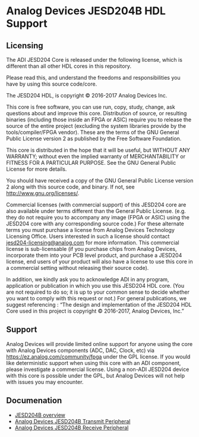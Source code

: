 # Analog Devices JESD204B HDL Support

## Licensing

The ADI JESD204 Core is released under the following license, which is
different than all other HDL cores in this repository.

Please read this, and understand the freedoms and responsibilities you have by
using this source code/core.

The JESD204 HDL, is copyright © 2016-2017 Analog Devices Inc.

This core is free software, you can use run, copy, study, change, ask questions
about and improve this core. Distribution of source, or resulting binaries
(including those inside an FPGA or ASIC) require you to release the source of
the entire project (excluding the system libraries provide by the
tools/compiler/FPGA vendor). These are the terms of the GNU General Public
License version 2 as published by the Free Software Foundation.

This core  is distributed in the hope that it will be useful, but WITHOUT ANY
WARRANTY; without even the implied warranty of MERCHANTABILITY or FITNESS FOR A
PARTICULAR PURPOSE. See the GNU General Public License for more details.

You should have received a copy of the GNU General Public License version 2
along with this source code, and binary.  If not, see
<http://www.gnu.org/licenses/>.

Commercial licenses (with commercial support) of this JESD204 core are also
available under terms different than the General Public License. (e.g. they do
not require you to accompany any image (FPGA or ASIC) using the JESD204 core
with any corresponding source code.) For these alternate terms you must
purchase a license from Analog Devices Technology Licensing Office. Users
interested in such a license should contact jesd204-licensing@analog.com for
more information. This commercial license is sub-licensable (if you purchase
chips from Analog Devices, incorporate them into your PCB level product, and
purchase a JESD204 license, end users of your product will also have a license
to use this core in a commercial setting without releasing their source code).

In addition, we kindly ask you to acknowledge ADI in any program, application
or publication in which you use this JESD204 HDL core. (You are not required to
do so; it is up to your common sense to decide whether you want to comply with
this request or not.) For general publications, we suggest referencing : “The
design and implementation of the JESD204 HDL Core used in this project is
copyright © 2016-2017, Analog Devices, Inc.”

## Support

Analog Devices will provide limited online support for anyone using the core
with Analog Devices components (ADC, DAC, Clock, etc) via
https://ez.analog.com/community/fpga under the GPL license. If you would like
deterministic support when using this core with an ADI component, please
investigate a commercial license. Using a non-ADI JESD204 device with this core
is possible under the GPL, but Analog Devices will not help with issues you may
encounter.

## Documenation

 - [JESD204B overview](https://wiki.analog.com/resources/fpga/peripherals/jesd204)
 - [Analog Devices JESD204B Transmit Peripheral](https://wiki.analog.com/resources/fpga/peripherals/jesd204/axi_jesd204_tx)
 - [Analog Devices JESD204B Receive Peripheral](https://wiki.analog.com/resources/fpga/peripherals/jesd204/axi_jesd204_rx)


